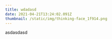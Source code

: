 ```yaml
---
title: wdadasd
date: 2021-04-21T13:24:02.091Z
thumbnail: /static/img/thinking-face_1f914.png
---
```

asdasdasd
